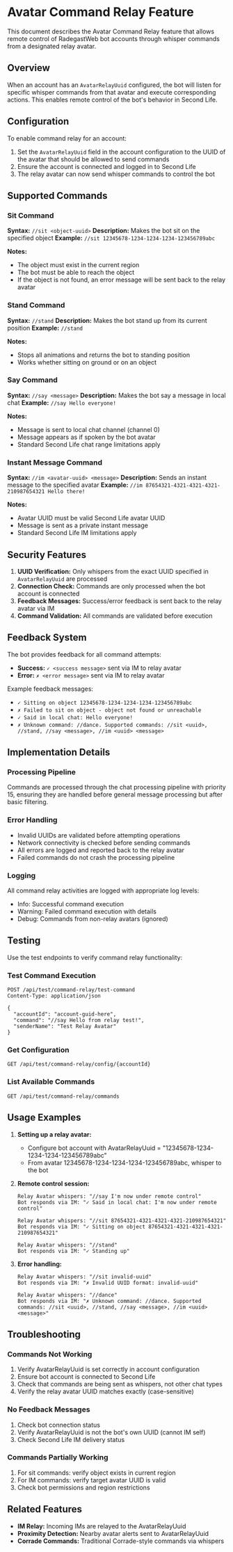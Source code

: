 # Avatar Command Relay Feature

This document describes the Avatar Command Relay feature that allows remote control of RadegastWeb bot accounts through whisper commands from a designated relay avatar.

## Overview

When an account has an `AvatarRelayUuid` configured, the bot will listen for specific whisper commands from that avatar and execute corresponding actions. This enables remote control of the bot's behavior in Second Life.

## Configuration

To enable command relay for an account:

1. Set the `AvatarRelayUuid` field in the account configuration to the UUID of the avatar that should be allowed to send commands
2. Ensure the account is connected and logged in to Second Life
3. The relay avatar can now send whisper commands to control the bot

## Supported Commands

### Sit Command
**Syntax:** `//sit <object-uuid>`
**Description:** Makes the bot sit on the specified object
**Example:** `//sit 12345678-1234-1234-1234-123456789abc`

**Notes:**
- The object must exist in the current region
- The bot must be able to reach the object
- If the object is not found, an error message will be sent back to the relay avatar

### Stand Command
**Syntax:** `//stand`
**Description:** Makes the bot stand up from its current position
**Example:** `//stand`

**Notes:**
- Stops all animations and returns the bot to standing position
- Works whether sitting on ground or on an object

### Say Command
**Syntax:** `//say <message>`
**Description:** Makes the bot say a message in local chat
**Example:** `//say Hello everyone!`

**Notes:**
- Message is sent to local chat channel (channel 0)
- Message appears as if spoken by the bot avatar
- Standard Second Life chat range limitations apply

### Instant Message Command
**Syntax:** `//im <avatar-uuid> <message>`
**Description:** Sends an instant message to the specified avatar
**Example:** `//im 87654321-4321-4321-4321-210987654321 Hello there!`

**Notes:**
- Avatar UUID must be valid Second Life avatar UUID
- Message is sent as a private instant message
- Standard Second Life IM limitations apply

## Security Features

1. **UUID Verification:** Only whispers from the exact UUID specified in `AvatarRelayUuid` are processed
2. **Connection Check:** Commands are only processed when the bot account is connected
3. **Feedback Messages:** Success/error feedback is sent back to the relay avatar via IM
4. **Command Validation:** All commands are validated before execution

## Feedback System

The bot provides feedback for all command attempts:

- **Success:** `✓ <success message>` sent via IM to relay avatar
- **Error:** `✗ <error message>` sent via IM to relay avatar

Example feedback messages:
- `✓ Sitting on object 12345678-1234-1234-1234-123456789abc`
- `✗ Failed to sit on object - object not found or unreachable`
- `✓ Said in local chat: Hello everyone!`
- `✗ Unknown command: //dance. Supported commands: //sit <uuid>, //stand, //say <message>, //im <uuid> <message>`

## Implementation Details

### Processing Pipeline
Commands are processed through the chat processing pipeline with priority 15, ensuring they are handled before general message processing but after basic filtering.

### Error Handling
- Invalid UUIDs are validated before attempting operations
- Network connectivity is checked before sending commands
- All errors are logged and reported back to the relay avatar
- Failed commands do not crash the processing pipeline

### Logging
All command relay activities are logged with appropriate log levels:
- Info: Successful command execution
- Warning: Failed command execution with details
- Debug: Commands from non-relay avatars (ignored)

## Testing

Use the test endpoints to verify command relay functionality:

### Test Command Execution
```http
POST /api/test/command-relay/test-command
Content-Type: application/json

{
  "accountId": "account-guid-here",
  "command": "//say Hello from relay test!",
  "senderName": "Test Relay Avatar"
}
```

### Get Configuration
```http
GET /api/test/command-relay/config/{accountId}
```

### List Available Commands
```http
GET /api/test/command-relay/commands
```

## Usage Examples

1. **Setting up a relay avatar:**
   - Configure bot account with AvatarRelayUuid = "12345678-1234-1234-1234-123456789abc"
   - From avatar 12345678-1234-1234-1234-123456789abc, whisper to the bot

2. **Remote control session:**
   ```
   Relay Avatar whispers: "//say I'm now under remote control"
   Bot responds via IM: "✓ Said in local chat: I'm now under remote control"
   
   Relay Avatar whispers: "//sit 87654321-4321-4321-4321-210987654321"
   Bot responds via IM: "✓ Sitting on object 87654321-4321-4321-4321-210987654321"
   
   Relay Avatar whispers: "//stand"
   Bot responds via IM: "✓ Standing up"
   ```

3. **Error handling:**
   ```
   Relay Avatar whispers: "//sit invalid-uuid"
   Bot responds via IM: "✗ Invalid UUID format: invalid-uuid"
   
   Relay Avatar whispers: "//dance"
   Bot responds via IM: "✗ Unknown command: //dance. Supported commands: //sit <uuid>, //stand, //say <message>, //im <uuid> <message>"
   ```

## Troubleshooting

### Commands Not Working
1. Verify AvatarRelayUuid is set correctly in account configuration
2. Ensure bot account is connected to Second Life
3. Check that commands are being sent as whispers, not other chat types
4. Verify the relay avatar UUID matches exactly (case-sensitive)

### No Feedback Messages
1. Check bot connection status
2. Verify AvatarRelayUuid is not the bot's own UUID (cannot IM self)
3. Check Second Life IM delivery status

### Commands Partially Working
1. For sit commands: verify object exists in current region
2. For IM commands: verify target avatar UUID is valid
3. Check bot permissions and region restrictions

## Related Features

- **IM Relay:** Incoming IMs are relayed to the AvatarRelayUuid
- **Proximity Detection:** Nearby avatar alerts sent to AvatarRelayUuid
- **Corrade Commands:** Traditional Corrade-style commands via whispers